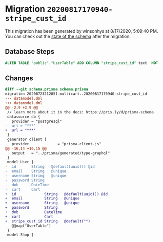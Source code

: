# Migration `20200817170940-stripe_cust_id`

This migration has been generated by winsonhys at 8/17/2020, 5:09:40 PM.
You can check out the [state of the schema](./schema.prisma) after the migration.

## Database Steps

```sql
ALTER TABLE "public"."UserTable" ADD COLUMN "stripe_cust_id" text  NOT NULL DEFAULT E'';
```

## Changes

```diff
diff --git schema.prisma schema.prisma
migration 20200723212851-multicart..20200817170940-stripe_cust_id
--- datamodel.dml
+++ datamodel.dml
@@ -2,9 +2,9 @@
 // learn more about it in the docs: https://pris.ly/d/prisma-schema
 datasource db {
   provider = "postgresql"
-  url = "***"
+  url = "***"
 }
 generator client {
   provider             = "prisma-client-js"
@@ -16,14 +16,15 @@
   output   = "../prisma/generated/type-graphql"
 }
 model User {
-  id       String   @default(uuid()) @id
-  email    String   @unique
-  username String   @unique
-  password String
-  dob      DateTime
-  cart     Cart
+  id             String   @default(uuid()) @id
+  email          String   @unique
+  username       String   @unique
+  password       String
+  dob            DateTime
+  cart           Cart
+  stripe_cust_id String   @default("")
   @@map("UserTable")
 }
 model Shop {
```


